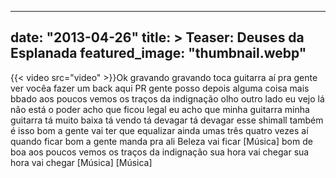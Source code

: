 
---
date: "2013-04-26"
title: > 
    Teaser: Deuses da Esplanada
featured_image: "thumbnail.webp"
---
{{< video src="video" >}}Ok gravando
gravando toca guitarra aí pra gente ver
vocêa fazer um back aqui PR
gente posso depois alguma
coisa mais bbado aos poucos vemos os
traços da indignação olho outro lado eu
vejo lá não está o
poder acho que ficou legal eu acho que
minha
guitarra minha guitarra tá muito
baixa tá vendo tá devagar tá devagar
esse shimall também é
isso bom a gente vai ter que equalizar
ainda umas três quatro vezes aí quando
ficar bom a gente manda pra ali
Beleza vai ficar
[Música]
bom de boa aos poucos vemos os traços da
indignação
sua hora vai
chegar sua hora vai chegar
[Música]
[Música]
